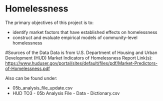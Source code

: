 # Homelessness
The primary objectives of this project is to:
- identify market factors that have established effects on homelessness
- construct and evaluate empirical models of community-level homelessness

#Sources of the Data
Data is from U.S. Department of Housing and Urban Development (HUD) Market Indicators of Homelessness Report
Link(s): https://www.huduser.gov/portal/sites/default/files/pdf/Market-Predictors-of-Homelessness.pdf

Also can be found under: 
- 05b_analysis_file_update.csv
- HUD TO3 - 05b Analysis File - Data - Dictionary.csv
